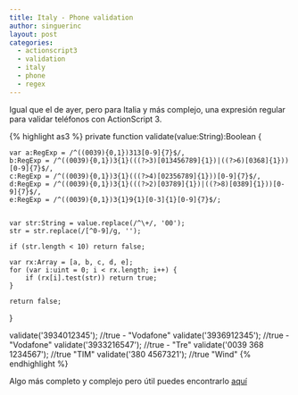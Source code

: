 ```yaml
---
title: Italy - Phone validation
author: singuerinc
layout: post
categories:
  - actionscript3
  - validation
  - italy
  - phone
  - regex
---
```

Igual que el de ayer, pero para Italia y m&aacute;s complejo, una expresi&oacute;n regular para validar tel&eacute;fonos con ActionScript 3.

{% highlight as3 %}
private function validate(value:String):Boolean {

	var a:RegExp = /^((0039){0,1})313[0-9]{7}$/,
	b:RegExp = /^((0039){0,1})3{1}(((?>3)[013456789]{1})|((?>6)[0368]{1}))[0-9]{7}$/,
	c:RegExp = /^((0039){0,1})3{1}(((?>4)[02356789]{1}))[0-9]{7}$/,
	d:RegExp = /^((0039){0,1})3{1}(((?>2)[03789]{1})|((?>8)[0389]{1}))[0-9]{7}$/,
	e:RegExp = /^((0039){0,1})3{1}9{1}[0-3]{1}[0-9]{7}$/;


	var str:String = value.replace(/^\+/, '00');
	str = str.replace(/[^0-9]/g, '');

	if (str.length < 10) return false;

	var rx:Array = [a, b, c, d, e];
	for (var i:uint = 0; i < rx.length; i++) {
		if (rx[i].test(str)) return true;
	}

	return false;
}

validate('3934012345'); 		//true - "Vodafone"
validate('3936912345'); 		//true - "Vodafone"
validate('3933216547'); 		//true - "Tre"
validate('0039 368 1234567'); 	//true "TIM"
validate('380 4567321'); 		//true "Wind"
{% endhighlight %}

Algo más completo y complejo pero útil puedes encontrarlo <a href="https://github.com/singuerinc/singuerinc-blog/blob/master/src/net/singuerinc/labs/utils/validators/ItalyPhoneValidator.as" target="_blank">aqu&iacute;</a>